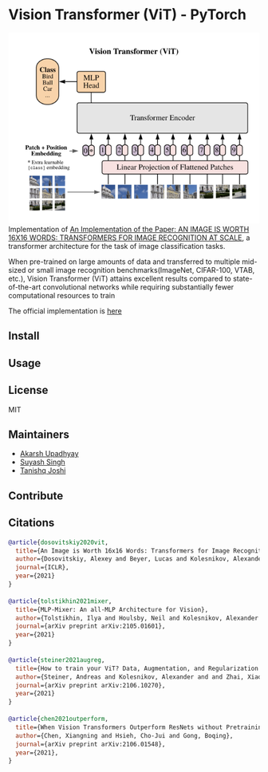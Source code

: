 # Vision Transformer (ViT) - PyTorch


![Vision Transformer Architecture](images/vision-transformer.png)
Implementation of [An Implementation of the Paper: AN IMAGE IS WORTH 16X16 WORDS: TRANSFORMERS FOR IMAGE RECOGNITION AT SCALE](https://arxiv.org/pdf/2010.11929.pdf), a transformer architecture for the task of image classification tasks.

When pre-trained on large amounts of data and transferred to multiple mid-sized or small image recognition benchmarks(ImageNet, CIFAR-100, VTAB, etc.), Vision Transformer (ViT) attains excellent results compared to state-of-the-art convolutional networks while requiring substantially fewer computational resources to train

The official implementation is [here](https://github.com/google-research/vision_transformer)

## Install


## Usage

##  License

MIT

## Maintainers

- [Akarsh Upadhyay](https://github.com/uakarsh)
- [Suyash Singh](https://github.com/Suyash-Singh5)
- [Tanishq Joshi](https://github.com/tanishqj2005)

## Contribute


## Citations

```bibtex
@article{dosovitskiy2020vit,
  title={An Image is Worth 16x16 Words: Transformers for Image Recognition at Scale},
  author={Dosovitskiy, Alexey and Beyer, Lucas and Kolesnikov, Alexander and Weissenborn, Dirk and Zhai, Xiaohua and Unterthiner, Thomas and  Dehghani, Mostafa and Minderer, Matthias and Heigold, Georg and Gelly, Sylvain and Uszkoreit, Jakob and Houlsby, Neil},
  journal={ICLR},
  year={2021}
}

@article{tolstikhin2021mixer,
  title={MLP-Mixer: An all-MLP Architecture for Vision},
  author={Tolstikhin, Ilya and Houlsby, Neil and Kolesnikov, Alexander and Beyer, Lucas and Zhai, Xiaohua and Unterthiner, Thomas and Yung, Jessica and Steiner, Andreas and Keysers, Daniel and Uszkoreit, Jakob and Lucic, Mario and Dosovitskiy, Alexey},
  journal={arXiv preprint arXiv:2105.01601},
  year={2021}
}

@article{steiner2021augreg,
  title={How to train your ViT? Data, Augmentation, and Regularization in Vision Transformers},
  author={Steiner, Andreas and Kolesnikov, Alexander and and Zhai, Xiaohua and Wightman, Ross and Uszkoreit, Jakob and Beyer, Lucas},
  journal={arXiv preprint arXiv:2106.10270},
  year={2021}
}

@article{chen2021outperform,
  title={When Vision Transformers Outperform ResNets without Pretraining or Strong Data Augmentations}, 
  author={Chen, Xiangning and Hsieh, Cho-Jui and Gong, Boqing},
  journal={arXiv preprint arXiv:2106.01548},
  year={2021},
}
```
